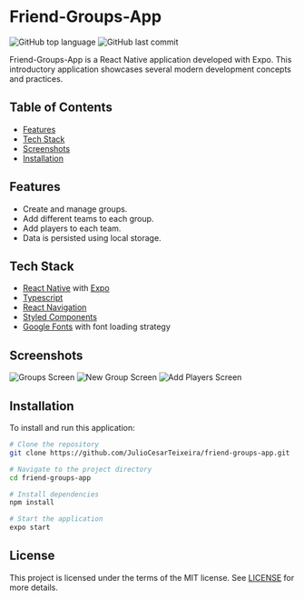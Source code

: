 # Friend-Groups-App

![GitHub top language](https://img.shields.io/github/languages/top/JulioCesarTeixeira/friend-groups-app?style=flat-square)
![GitHub last commit](https://img.shields.io/github/last-commit/JulioCesarTeixeira/friend-groups-app?style=flat-square)

Friend-Groups-App is a React Native application developed with Expo. This introductory application showcases several modern development concepts and practices.

## Table of Contents

- [Features](#features)
- [Tech Stack](#tech-stack)
- [Screenshots](#screenshots)
- [Installation](#installation)

## Features

- Create and manage groups.
- Add different teams to each group.
- Add players to each team.
- Data is persisted using local storage.

## Tech Stack

- [React Native](https://reactnative.dev/) with [Expo](https://expo.dev/)
- [Typescript](https://www.typescriptlang.org/)
- [React Navigation](https://reactnavigation.org/)
- [Styled Components](https://styled-components.com/)
- [Google Fonts](https://fonts.google.com/) with font loading strategy

## Screenshots

![Groups Screen](src/assets/groups-screen.png)
![New Group Screen](src/assets/new-group-screen.png)
![Add Players Screen](src/assets/add-players-screen.png)

## Installation

To install and run this application:

```bash
# Clone the repository
git clone https://github.com/JulioCesarTeixeira/friend-groups-app.git

# Navigate to the project directory
cd friend-groups-app

# Install dependencies
npm install

# Start the application
expo start
```

## License

This project is licensed under the terms of the MIT license. See [LICENSE](LICENSE.md) for more details.
